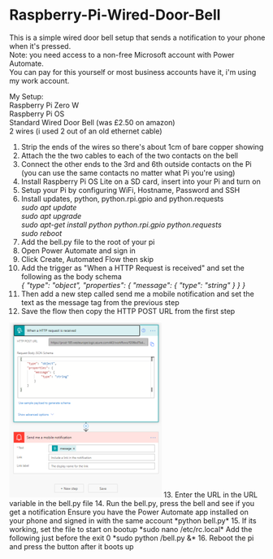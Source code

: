 # Raspberry-Pi-Wired-Door-Bell

This is a simple wired door bell setup that sends a notification to your phone when it's pressed.  
Note: you need access to a non-free Microsoft account with Power Automate.  
You can pay for this yourself or most business accounts have it, i'm using my work account.  

My Setup:  
Raspberry Pi Zero W  
Raspberry Pi OS  
Standard Wired Door Bell (was £2.50 on amazon)  
2 wires (i used 2 out of an old ethernet cable)  

1. Strip the ends of the wires so there's about 1cm of bare copper showing  
2. Attach the the two cables to each of the two contacts on the bell
3. Connect the other ends to the 3rd and 6th outside contacts on the Pi (you can use the same contacts no matter what Pi you're using)
4. Install Raspberry Pi OS Lite on a SD card, insert into your Pi and turn on  
5. Setup your Pi by configuring WiFi, Hostname, Password and SSH  
6. Install updates, python, python.rpi.gpio and python.requests  
    *sudo apt update  
    sudo apt upgrade  
    sudo apt-get install python python.rpi.gpio python.requests  
    sudo reboot*  
7. Add the bell.py file to the root of your pi  
8. Open Power Automate and sign in  
9. Click Create, Automated Flow then skip  
10. Add the trigger as "When a HTTP Request is received" and set the following as the body schema  
    *{
        "type": "object",
        "properties": {
            "message": {
                    "type": "string"
                }
            }
    }*  
11. Then add a new step called send me a mobile notification and set the text as the message tag from the previous step  
12. Save the flow then copy the HTTP POST URL from the first step  
<img src="images/post_notification_flow.PNG" width="300">
13. Enter the URL in the URL variable in the bell.py file  
14. Run the bell.py, press the bell and see if you get a notification  
Ensure you have the Power Automate app installed on your phone and signed in with the same account  
    *python bell.py*  
15. If its working, set the file to start on bootup  
    *sudo nano /etc/rc.local*  
    Add the following just before the exit 0  
    *sudo python /bell.py &*  
16. Reboot the pi and press the button after it boots up  
